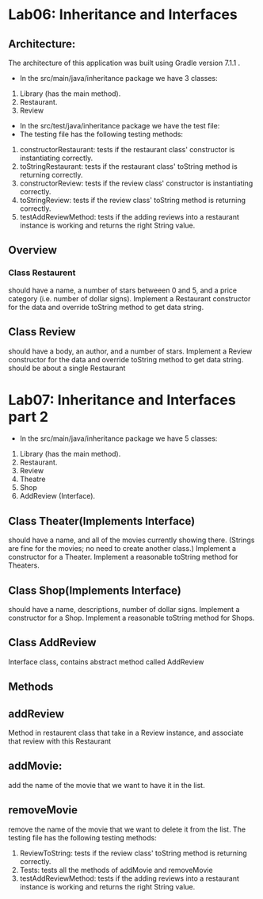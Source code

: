 # Lab06: Inheritance and Interfaces
## Architecture:
The architecture of this application was built using Gradle version 7.1.1 .

* In the src/main/java/inheritance package we have 3 classes:
1. Library (has the main method).
2. Restaurant.
3. Review
* In the src/test/java/inheritance package we have the test file:
* The testing file has the following testing methods:

1. constructorRestaurant: tests if the restaurant class' constructor is instantiating correctly.
2. toStringRestaurant: tests if the restaurant class' toString method is returning correctly.
3. constructorReview: tests if the review class' constructor is instantiating correctly.
4. toStringReview: tests if the review class' toString method is returning correctly.
5. testAddReviewMethod: tests if the adding reviews into a restaurant instance is working and returns the right String value.
## Overview 
### Class Restaurent
should have a name, a number of stars betweeen 0 and 5, and a price category (i.e. number of dollar signs).
Implement a Restaurant constructor for the data and override toString method to get data string.
## Class Review
should have a body, an author, and a number of stars.
Implement a Review constructor for the data and override toString method to get data string.
should be about a single Restaurant

# Lab07: Inheritance and Interfaces part 2

* In the src/main/java/inheritance package we have 5 classes:
1. Library (has the main method).
2. Restaurant.
3. Review
4. Theatre 
5. Shop
6. AddReview (Interface).

## Class Theater(Implements Interface)
should have a name, and all of the movies currently showing there. (Strings are fine for the movies; no need to create another class.)
Implement a constructor for a Theater.
Implement a reasonable toString method for Theaters.
## Class Shop(Implements Interface)
should have a name, descriptions, number of dollar signs.
Implement a constructor for a Shop.
Implement a reasonable toString method for Shops.
## Class AddReview
Interface class, contains abstract method called AddReview
## Methods
## addReview
Method in restaurent class that take in a Review instance, and associate that review with this Restaurant
## addMovie:
add the name of the movie that we want to have it in the list.
## removeMovie
remove the name of the movie that we want to delete it from the list.
The testing file has the following testing methods:
1. ReviewToString: tests if the review class' toString method is returning correctly.
2. Tests: tests all the methods of addMovie and removeMovie
5. testAddReviewMethod: tests if the adding reviews into a restaurant instance is working and returns the right String value.
